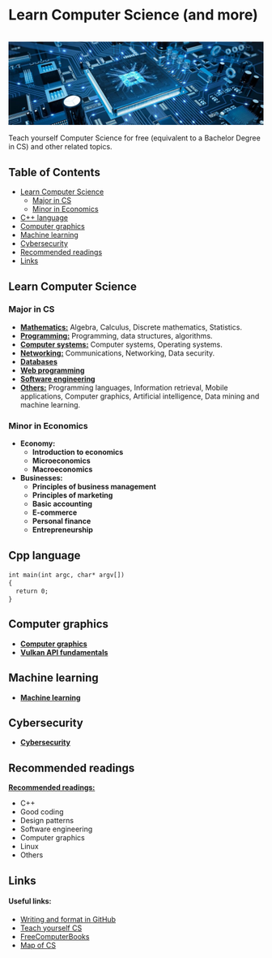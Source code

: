 # Learn Computer Science (and more)

<br>![computer science image](https://raw.githubusercontent.com/AnselmoGPP/Learn_Computer_Science/master/resources/computer_science.jpg)

Teach yourself Computer Science for free (equivalent to a Bachelor Degree in CS) and other related topics.

## Table of Contents
+ [Learn Computer Science](#learn-computer-science)
    + [Major in CS](#major-in-cs)
    + [Minor in Economics](#minor-in-economics)
+ [C++ language](#cpp-language)
+ [Computer graphics](#computer-graphics)
+ [Machine learning](#machine-learning)
+ [Cybersecurity](#cybersecurity)
+ [Recommended readings](#recommended-readings)
+ [Links](#links)

## Learn Computer Science

### Major in CS

- [**Mathematics:**](https://github.com/AnselmoGPP/Learn_Computer_Science/blob/master/topics/computer_science/Mathematics.md) Algebra, Calculus, Discrete mathematics, Statistics.
- [**Programming:**](https://github.com/AnselmoGPP/Learn_Computer_Science/blob/master/topics/computer_science/Programming.md) Programming, data structures, algorithms.
- [**Computer systems:**](https://github.com/AnselmoGPP/Learn_Computer_Science/blob/master/topics/computer_science/Computer_systems.md) Computer systems, Operating systems.
- [**Networking:**](https://github.com/AnselmoGPP/Learn_Computer_Science/blob/master/topics/computer_science/networking/Networking.md) Communications, Networking, Data security.
- [**Databases**](https://github.com/AnselmoGPP/Learn_Computer_Science/blob/master/topics/computer_science/Databases.md)
- [**Web programming**](https://github.com/AnselmoGPP/Learn_Computer_Science/blob/master/topics/computer_science/Web_programming.md)
- [**Software engineering**](https://github.com/AnselmoGPP/Learn_Computer_Science/blob/master/topics/computer_science/Software_engineering.md)
- [**Others:**](https://github.com/AnselmoGPP/Learn_Computer_Science/blob/master/topics/computer_science/others/Others.md) Programming languages, Information retrieval, Mobile applications, Computer graphics, Artificial intelligence, Data mining and machine learning.

### Minor in Economics

- **Economy:**
  - **Introduction to economics**
  - **Microeconomics**
  - **Macroeconomics**
- **Businesses:**
  - **Principles of business management**
  - **Principles of marketing**
  - **Basic accounting**
  - **E-commerce**
  - **Personal finance**
  - **Entrepreneurship**

## Cpp language

```
int main(int argc, char* argv[])
{
  return 0;
}
```

## Computer graphics

- [**Computer graphics**]()
- [**Vulkan API fundamentals**](https://github.com/AnselmoGPP/Learn_Computer_Science/blob/master/topics/computer_graphics/vulkan_fundamentals.md)

## Machine learning

- [**Machine learning**](https://github.com/AnselmoGPP/Learn_Computer_Science/blob/master/topics/machine_learning.md)

## Cybersecurity

- [**Cybersecurity**](https://github.com/AnselmoGPP/Learn_Computer_Science/blob/master/topics/cybersecurity.md)

## Recommended readings

[**Recommended readings:**](https://github.com/AnselmoGPP/Learn_Computer_Science/blob/master/topics/readings.md)
- C++
- Good coding
- Design patterns
- Software engineering
- Computer graphics
- Linux
- Others

## Links

<h4>Useful links:</h4>

- [Writing and format in GitHub](https://docs.github.com/es/github/writing-on-github/getting-started-with-writing-and-formatting-on-github)
- [Teach yourself CS](https://teachyourselfcs.com/)
- [FreeComputerBooks](https://freecomputerbooks.com/)
- [Map of CS](https://www.youtube.com/watch?v=SzJ46YA_RaA&t=577s)
